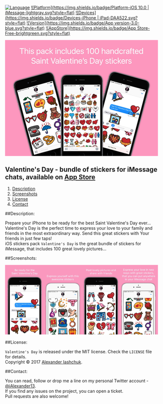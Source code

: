 [![Language](https://img.shields.io/badge/Swift-3.0-orange.svg?style=flat)](#)
[![Platform](https://img.shields.io/badge/Platform-iOS 10.0 | iMessage-lightgray.svg?style=flat)](#)
[![Devices](https://img.shields.io/badge/Devices-iPhone | iPad-DAA522.svg?style=flat)](#)
[![Version](https://img.shields.io/badge/App version-3.0-blue.svg?style=flat)](#)
[![AppStore](https://img.shields.io/badge/App Store-Free-brightgreen.svg?style=flat)](https://ialexander.me/2kfkzHa)

[![Valentine's Day - bundle of stickers for iMessage chats](https://raw.githubusercontent.com/iAlexander/SaintValentinesDay/master/Header.jpg)](https://ialexander.me/2kfkzHa)

## Valentine's Day - bundle of stickers for iMessage chats, available on <a href="https://ialexander.me/2kfkzHa">App Store</a>
1. [Description](#description)
2. [Screenshots](#screenshots)
3. [License](#license)
4. [Contact](#contact)

##<a name="description">Description:</a>

Prepare your iPhone to be ready for the best Saint Valentine's Day ever...
 Valentine's Day is the perfect time to express your love to your family and friends in the most extraordinary way. Send this great stickers with Your friends in just few taps!  
 iOS stickers pack ```Valentine's Day``` is the great bundle of stickers for iMessage, that includes 100 great lovely pictures...

##<a name="screenshots">Screenshots:</a>

[![Valentine's Day stickers - bundle of stickers for iMessage chats](https://raw.githubusercontent.com/iAlexander/SaintValentinesDay/master/Screenshots.jpg)](https://ialexander.me/2kfkzHa)

##<a name="license">License:</a>

```Valentine's Day``` is released under the MIT license. Check the ```LICENSE``` file for details.  
Copyright © 2017 <a href="https://iashchuk.com">Alexander Iashchuk</a>.

##<a name="contact">Contact:</a>

You can read, follow or drop me a line on my personal Twitter account - [@iAlexander13](https://twitter.com/iAlexander13).  
If you find any issues on the project, you can open a ticket.  
Pull requests are also welcome!
